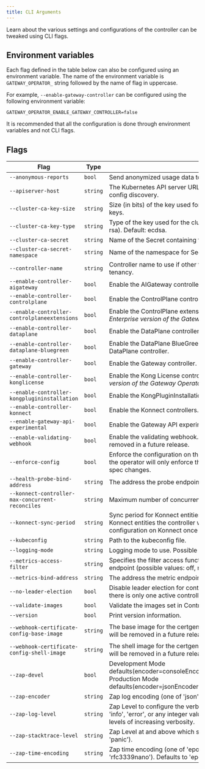 ```yaml
---
title: CLI Arguments
---
```


Learn about the various settings and configurations of the controller can be tweaked
using CLI flags.

## Environment variables

Each flag defined in the table below can also be configured using
an environment variable. The name of the environment variable is `GATEWAY_OPERATOR_`
string followed by the name of flag in uppercase.

For example, `--enable-gateway-controller` can be configured using the following
environment variable:

```
GATEWAY_OPERATOR_ENABLE_GATEWAY_CONTROLLER=false
```

It is recommended that all the configuration is done through environment variables
and not CLI flags.

<!-- vale off -->

<!-- This document is generated by KGO's 'generate.cli-arguments-docs' make target, DO NOT EDIT -->

## Flags

| Flag | Type | Description | Default |
| ---- | ---- | ----------- | ------- |
| `--anonymous-reports` | `bool` | Send anonymized usage data to help improve Kong. | `true` |
| `--apiserver-host` | `string` | The Kubernetes API server URL. If not set, the operator will use cluster config discovery. | `""` |
| `--cluster-ca-key-size` | `string` | Size (in bits) of the key used for the cluster CA certificate. Only used for RSA keys. | `4096` |
| `--cluster-ca-key-type` | `string` | Type of the key used for the cluster CA certificate (possible values: ecdsa, rsa). Default: ecdsa. | `ecdsa` |
| `--cluster-ca-secret` | `string` | Name of the Secret containing the cluster CA certificate. | `kong-operator-ca` |
| `--cluster-ca-secret-namespace` | `string` | Name of the namespace for Secret containing the cluster CA certificate. | `""` |
| `--controller-name` | `string` | Controller name to use if other than the default, only needed for multi-tenancy. | `""` |
| `--enable-controller-aigateway` | `bool` | Enable the AIGateway controller. (Experimental). | `false` |
| `--enable-controller-controlplane` | `bool` | Enable the ControlPlane controller. | `true` |
| `--enable-controller-controlplaneextensions` | `bool` | Enable the ControlPlane extensions controller. _Only supported by the Enterprise version of the Gateway Operator._ | `true` |
| `--enable-controller-dataplane` | `bool` | Enable the DataPlane controller. | `true` |
| `--enable-controller-dataplane-bluegreen` | `bool` | Enable the DataPlane BlueGreen controller. Mutually exclusive with DataPlane controller. | `true` |
| `--enable-controller-gateway` | `bool` | Enable the Gateway controller. | `true` |
| `--enable-controller-konglicense` | `bool` | Enable the Kong License controller. _Only supported by the Enterprise version of the Gateway Operator._ | `true` |
| `--enable-controller-kongplugininstallation` | `bool` | Enable the KongPluginInstallation controller. | `false` |
| `--enable-controller-konnect` | `bool` | Enable the Konnect controllers. | `false` |
| `--enable-gateway-api-experimental` | `bool` | Enable the Gateway API experimental features. | `false` |
| `--enable-validating-webhook` | `bool` | Enable the validating webhook. DEPRECATED: This flag is no-op and will be removed in a future release. | `false` |
| `--enforce-config` | `bool` | Enforce the configuration on the generated cluster resources. If set to false, the operator will only enforce the configuration when the owner resource spec changes. | `true` |
| `--health-probe-bind-address` | `string` | The address the probe endpoint binds to. | `:8081` |
| `--konnect-controller-max-concurrent-reconciles` | `string` | Maximum number of concurrent reconciles for Konnect entities. | `8` |
| `--konnect-sync-period` | `string` | Sync period for Konnect entities. After a successful reconciliation of Konnect entities the controller will wait this duration before enforcing configuration on Konnect once again. | `1m0s` |
| `--kubeconfig` | `string` | Path to the kubeconfig file. | `""` |
| `--logging-mode` | `string` | Logging mode to use. Possible values: production, development. | `"production"` |
| `--metrics-access-filter` | `string` | Specifies the filter access function to be used for accessing the metrics endpoint (possible values: off, rbac). Default is off. | `off` |
| `--metrics-bind-address` | `string` | The address the metric endpoint binds to. | `:8080` |
| `--no-leader-election` | `bool` | Disable leader election for controller manager. Disabling this will not ensure there is only one active controller manager. | `false` |
| `--validate-images` | `bool` | Validate the images set in ControlPlane and DataPlane specifications. | `true` |
| `--version` | `bool` | Print version information. | `false` |
| `--webhook-certificate-config-base-image` | `string` | The base image for the certgen Jobs. DEPRECATED: This flag is no-op and will be removed in a future release. | `registry.k8s.io/ingress-nginx/kube-webhook-certgen:v1.3.0` |
| `--webhook-certificate-config-shell-image` | `string` | The shell image for the certgen Jobs. DEPRECATED: This flag is no-op and will be removed in a future release. | `busybox` |
| `--zap-devel` | `bool` | Development Mode defaults(encoder=consoleEncoder,logLevel=Debug,stackTraceLevel=Warn). Production Mode defaults(encoder=jsonEncoder,logLevel=Info,stackTraceLevel=Error). | `false` |
| `--zap-encoder` | `string` | Zap log encoding (one of 'json' or 'console'). | `""` |
| `--zap-log-level` | `string` | Zap Level to configure the verbosity of logging. Can be one of 'debug', 'info', 'error', or any integer value > 0 which corresponds to custom debug levels of increasing verbosity. | `""` |
| `--zap-stacktrace-level` | `string` | Zap Level at and above which stacktraces are captured (one of 'info', 'error', 'panic'). | `""` |
| `--zap-time-encoding` | `string` | Zap time encoding (one of 'epoch', 'millis', 'nano', 'iso8601', 'rfc3339' or 'rfc3339nano'). Defaults to 'epoch'. | `""` |

<!-- vale on -->
